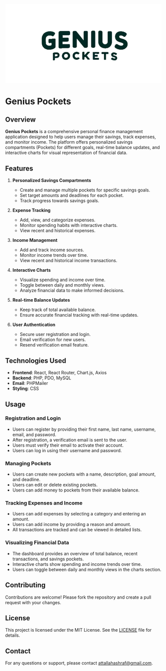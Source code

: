 <img src="src/assets/logo.png" alt="Genius Pockets Logo" />

# Genius Pockets

## Overview

**Genius Pockets** is a comprehensive personal finance management application designed to help users manage their savings, track expenses, and monitor income. The platform offers personalized savings compartments (Pockets) for different goals, real-time balance updates, and interactive charts for visual representation of financial data.

## Features

1. **Personalized Savings Compartments**
   - Create and manage multiple pockets for specific savings goals.
   - Set target amounts and deadlines for each pocket.
   - Track progress towards savings goals.

2. **Expense Tracking**
   - Add, view, and categorize expenses.
   - Monitor spending habits with interactive charts.
   - View recent and historical expenses.

3. **Income Management**
   - Add and track income sources.
   - Monitor income trends over time.
   - View recent and historical income transactions.

4. **Interactive Charts**
   - Visualize spending and income over time.
   - Toggle between daily and monthly views.
   - Analyze financial data to make informed decisions.

5. **Real-time Balance Updates**
   - Keep track of total available balance.
   - Ensure accurate financial tracking with real-time updates.

6. **User Authentication**
   - Secure user registration and login.
   - Email verification for new users.
   - Resend verification email feature.

## Technologies Used

- **Frontend**: React, React Router, Chart.js, Axios
- **Backend**: PHP, PDO, MySQL
- **Email**: PHPMailer
- **Styling**: CSS

## Usage

### Registration and Login

- Users can register by providing their first name, last name, username, email, and password.
- After registration, a verification email is sent to the user.
- Users must verify their email to activate their account.
- Users can log in using their username and password.

### Managing Pockets

- Users can create new pockets with a name, description, goal amount, and deadline.
- Users can edit or delete existing pockets.
- Users can add money to pockets from their available balance.

### Tracking Expenses and Income

- Users can add expenses by selecting a category and entering an amount.
- Users can add income by providing a reason and amount.
- All transactions are tracked and can be viewed in detailed lists.

### Visualizing Financial Data

- The dashboard provides an overview of total balance, recent transactions, and savings pockets.
- Interactive charts show spending and income trends over time.
- Users can toggle between daily and monthly views in the charts section.

## Contributing

Contributions are welcome! Please fork the repository and create a pull request with your changes.

## License

This project is licensed under the MIT License. See the [LICENSE](LICENSE) file for details.

## Contact

For any questions or support, please contact attallahashraf@gmail.com.
